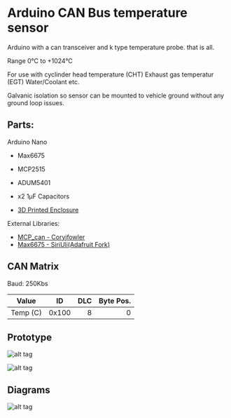 # Arduino CAN Bus temperature sensor
Arduino with a can transceiver and k type temperature probe. that is all.

Range 0°C to +1024°C

For use with cyclinder head temperature (CHT) Exhaust gas temperatur (EGT) Water/Coolant etc. 

Galvanic isolation so sensor can be mounted to vehicle ground without any ground loop issues.

## Parts:

Arduino Nano

- Max6675

- MCP2515

- ADUM5401

- x2 1μF Capacitors

- [3D Printed Enclosure](https://www.thingiverse.com/thing:4293410)

External Libraries:
- [MCP_can - Coryjfowler](https://github.com/coryjfowler/MCP_CAN_lib)
- [Max6675 - SiriUli(Adafruit Fork)](https://github.com/SirUli/MAX6675)


## CAN Matrix

Baud: 250Kbs

| Value       | ID        |DLC   | Byte Pos.|
| ------------- |:-----:  |----: |       --:|
| Temp (C)      | 0x100 |   8    | 0        |
## Prototype

![alt tag](https://github.com/theHeathLee/Arduino-CAN-Bus-temperature-sensor-/blob/master/Pictures/tempCANbus.jpg?raw=true "Connected oldtimer banner")

![alt tag](https://github.com/theHeathLee/Arduino-CAN-Bus-temperature-sensor-/blob/master/Pictures/tempcandisplay.jpg?raw=true "Connected oldtimer banner")



## Diagrams

![alt tag](https://github.com/theHeathLee/Arduino-CAN-Bus-temperature-sensor-/blob/master/Pictures/frSchematicWithIsolatorFinal.png?raw=true "Connected oldtimer banner")


